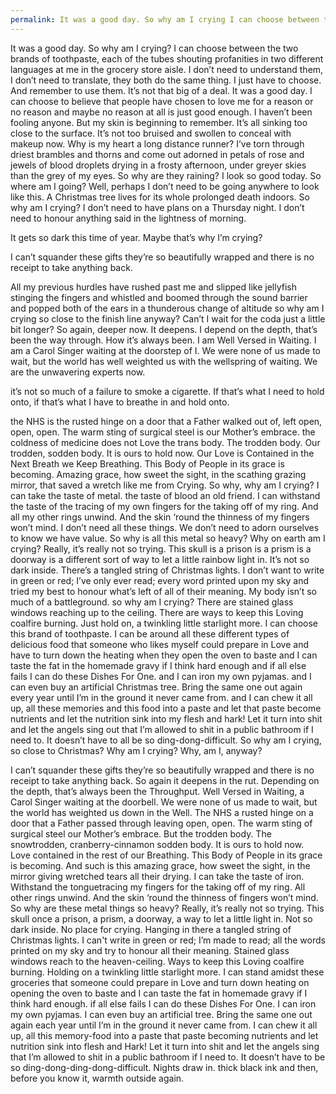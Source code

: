 ```yaml
---
permalink: It was a good day. So why am I crying I can choose between the two…
---
```

It was a good day. So why am I crying? I can choose between the two brands of toothpaste, each of the tubes shouting profanities in two different languages at me in the grocery store aisle. I don’t need to understand them, I don’t need to translate, they both do the same thing. I just have to choose. And remember to use them. It’s not that big of a deal. It was a good day. I can choose to believe that people have chosen to love me for a reason or no reason and maybe no reason at all is just good enough. I haven’t been fooling anyone. But my skin is beginning to remember. It’s all sinking too close to the surface. It’s not too bruised and swollen to conceal with makeup now. 
Why is my heart a long distance runner? I’ve torn through driest brambles and thorns and come out adorned in petals of rose and jewels of blood droplets drying in a frosty afternoon, under greyer skies than the grey of my eyes. So why are they raining? I look so good today. So where am I going? Well, perhaps I don’t need to be going anywhere to look like this. A Christmas tree lives for its whole prolonged death indoors. So why am I crying? I don’t need to have plans on a Thursday night. I don’t need to honour anything said in the lightness of morning. 

It gets so dark this time of year. Maybe that’s why I’m crying? 


I can’t squander these gifts they’re so beautifully wrapped and there is no receipt to take anything back. 

All my previous hurdles have rushed past me and slipped like jellyfish stinging the fingers and whistled and boomed through the sound barrier and popped both of the ears in a thunderous change of altitude so why am I crying so close to the finish line anyway? Can’t I wait for the coda just a little bit longer? So again, deeper now. It deepens. I depend on the depth, that’s been the way through. How it’s always been. I am Well Versed in Waiting. I am a Carol Singer waiting at the doorstep of I. We were none of us made to wait, but the world has well weighted us with the wellspring of waiting. We are the unwavering experts now. 

it’s not so much of a failure to smoke a cigarette. If that’s what I need to hold onto, if that’s what I have to breathe in and hold onto. 

the NHS is the rusted hinge on a door that a Father walked out of, left open, open, open. The warm sting of surgical steel is our Mother’s embrace. the coldness of medicine does not Love the trans body. The trodden body. Our trodden, sodden body. It is ours to hold now. Our Love is Contained in the Next Breath we Keep Breathing. This Body of People in its grace is becoming. Amazing grace, how sweet the sight, in the scathing grazing mirror, that saved a wretch like me from Crying. So why, why am I crying? I can take the taste of metal. the taste of blood an old friend. I can withstand the taste of the tracing of my own fingers for the taking off of my ring. And all my other rings unwind. And the skin ‘round the thinness of my fingers won’t mind. I don’t need all these things. We don’t need to adorn ourselves to know we have value. So why is all this metal so heavy? Why on earth am I crying? Really, it’s really not so trying. This skull is a prison is a prism is a doorway is a different sort of way to let a little rainbow light in. It’s not so dark inside. There’s a tangled string of Christmas lights. I don’t want to write in green or red; I’ve only ever read; every word printed upon my sky and tried my best to honour what’s left of all of their meaning. My body isn’t so much of a battleground. so why am I crying? There are stained glass windows reaching up to the ceiling. There are ways to keep this Loving coalfire burning. Just hold on, a twinkling little starlight more. I can choose this brand of toothpaste. I can be around all these different types of delicious food that someone who likes myself could prepare in Love and have to turn down the heating when they open the oven to baste and I can taste the fat in the homemade gravy if I think hard enough and if all else fails I can do these Dishes For One. and I can iron my own pyjamas. and I can even buy an artificial Christmas tree. Bring the same one out again every year until I’m in the ground it never came from. and I can chew it all up, all these memories and this food into a paste and let that paste become nutrients and let the nutrition sink into my flesh and hark! Let it turn into shit and let the angels sing out that I’m allowed to shit in a public bathroom if I need to. It doesn’t have to all be so ding-dong-difficult. So why am I crying, so close to Christmas? Why am I crying? Why, am I, anyway? 






I can’t squander these gifts they’re so beautifully wrapped and there is no receipt to take anything back. So again it deepens in the rut. Depending on the depth, that’s always been the Throughput. Well Versed in Waiting, a Carol Singer waiting at the doorbell. We were none of us made to wait, but the world has weighted us down in the Well. The NHS a rusted hinge on a door that a Father passed through leaving open, open. The warm sting of surgical steel our Mother’s embrace. But the trodden body. The snowtrodden, cranberry-cinnamon sodden body. It is ours to hold now. Love contained in the rest of our Breathing. This Body of People in its grace is becoming. And such is this amazing grace, how sweet the sight, in the mirror giving wretched tears all their drying. I can take the taste of iron. Withstand the tonguetracing my fingers for the taking off of my ring. All other rings unwind. And the skin ‘round the thinness of fingers won’t mind. So why are these metal things so heavy? Really, it’s really not so trying. This skull once a prison, a prism, a doorway, a way to let a little light in. Not so dark inside. No place for crying. Hanging in there a tangled string of Christmas lights. I can't write in green or red; I’m made to read; all the words printed on my sky and try to honour all their meaning. Stained glass windows reach to the heaven-ceiling. Ways to keep this Loving coalfire burning. Holding on a twinkling little starlight more. I can stand amidst these groceries that someone could prepare in Love and turn down heating on opening the oven to baste and I can taste the fat in homemade gravy if I think hard enough. if all else fails I can do these Dishes For One. I can iron my own pyjamas. I can even buy an artificial tree. Bring the same one out again each year until I’m in the ground it never came from. I can chew it all up, all this memory-food into a paste that paste becoming nutrients and let nutrition sink into flesh and Hark! Let it turn into shit and let the angels sing that I’m allowed to shit in a public bathroom if I need to. It doesn’t have to be so ding-dong-ding-dong-difficult. Nights draw in. thick black ink and then, before you know it, warmth outside again.